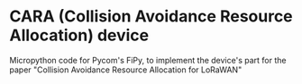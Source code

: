 # CARA (Collision Avoidance Resource Allocation) device
Micropython code for Pycom's FiPy, to implement the device's part for the paper "Collision Avoidance Resource Allocation for LoRaWAN"
